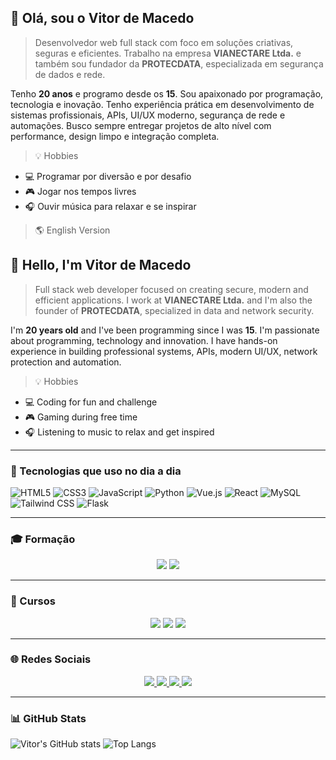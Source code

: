## 👋 Olá, sou o Vitor de Macedo

> Desenvolvedor web full stack com foco em soluções criativas, seguras e eficientes. Trabalho na empresa **VIANECTARE Ltda.** e também sou fundador da **PROTECDATA**, especializada em segurança de dados e rede.

Tenho **20 anos** e programo desde os **15**. Sou apaixonado por programação, tecnologia e inovação. Tenho experiência prática em desenvolvimento de sistemas profissionais, APIs, UI/UX moderno, segurança de rede e automações. Busco sempre entregar projetos de alto nível com performance, design limpo e integração completa.

> 💡 Hobbies

- 💻 Programar por diversão e por desafio
- 🎮 Jogar nos tempos livres
- 🎧 Ouvir música para relaxar e se inspirar

> 🌎 English Version

## 👋 Hello, I'm Vitor de Macedo

> Full stack web developer focused on creating secure, modern and efficient applications. I work at **VIANECTARE Ltda.** and I'm also the founder of **PROTECDATA**, specialized in data and network security.

I'm **20 years old** and I've been programming since I was **15**. I'm passionate about programming, technology and innovation. I have hands-on experience in building professional systems, APIs, modern UI/UX, network protection and automation.

> 💡 Hobbies

- 💻 Coding for fun and challenge  
- 🎮 Gaming during free time  
- 🎧 Listening to music to relax and get inspired



---

### 🚀 Tecnologias que uso no dia a dia

![HTML5](https://img.shields.io/badge/HTML5-E34F26?style=for-the-badge&logo=html5&logoColor=fff)
![CSS3](https://img.shields.io/badge/CSS3-1572B6?style=for-the-badge&logo=css3&logoColor=fff)
![JavaScript](https://img.shields.io/badge/JavaScript-F7DF1E?style=for-the-badge&logo=javascript&logoColor=000)
![Python](https://img.shields.io/badge/Python-3776AB?style=for-the-badge&logo=python&logoColor=fff)
![Vue.js](https://img.shields.io/badge/Vue.js-42b883?style=for-the-badge&logo=vue.js&logoColor=fff)
![React](https://img.shields.io/badge/React-61DAFB?style=for-the-badge&logo=react&logoColor=000)
![MySQL](https://img.shields.io/badge/MySQL-00758F?style=for-the-badge&logo=mysql&logoColor=fff)
![Tailwind CSS](https://img.shields.io/badge/TailwindCSS-06B6D4?style=for-the-badge&logo=tailwindcss&logoColor=white)
![Flask](https://img.shields.io/badge/Flask-000000?style=for-the-badge&logo=flask&logoColor=white)

---

### 🎓 Formação

<div align="center">
  <img src="https://img.shields.io/badge/Etec-Informática%20para%20Internet-blue?style=for-the-badge&logo=google-chrome&logoColor=white" />
  <img src="https://img.shields.io/badge/Etec-Desenvolvimento%20de%20Sistemas-blue?style=for-the-badge&logo=code&logoColor=white" />
</div>

---

### 📘 Cursos

<div align="center">
  <img src="https://img.shields.io/badge/Udemy-Python%20Developer-a435f0?style=for-the-badge&logo=python&logoColor=white" />
  <img src="https://img.shields.io/badge/Udemy-Vue.js%20Developer-41B883?style=for-the-badge&logo=vue.js&logoColor=white" />
  <img src="https://img.shields.io/badge/Udemy-React.js%20Developer-61DAFB?style=for-the-badge&logo=react&logoColor=black" />
</div>

---

### 🌐 Redes Sociais

<div align="center">
  <a href="mailto:vitor.seuemail@gmail.com">
    <img src="https://img.shields.io/badge/E--mail-vitor.seuemail@gmail.com-D14836?style=for-the-badge&logo=gmail&logoColor=white" />
  </a>
  <a href="https://www.instagram.com/seuusuario" target="_blank">
    <img src="https://img.shields.io/badge/Instagram-@seuusuario-E4405F?style=for-the-badge&logo=instagram&logoColor=white" />
  </a>
  <a href="https://twitter.com/seuusuario" target="_blank">
    <img src="https://img.shields.io/badge/Twitter-@seuusuario-1DA1F2?style=for-the-badge&logo=twitter&logoColor=white" />
  </a>
  <a href="https://www.linkedin.com/in/seuusuario" target="_blank">
    <img src="https://img.shields.io/badge/LinkedIn-Vitor%20de%20Macedo-0A66C2?style=for-the-badge&logo=linkedin&logoColor=white" />
  </a>
</div>

---

### 📊 GitHub Stats

![Vitor's GitHub stats](https://github-readme-stats.vercel.app/api?username=vitor&show_icons=true&theme=dracula)
![Top Langs](https://github-readme-stats.vercel.app/api/top-langs/?username=vitor&layout=compact&theme=dracula)
